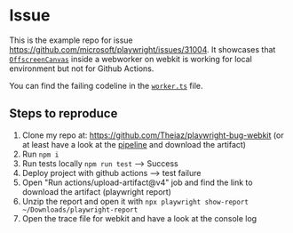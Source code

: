 # Issue

This is the example repo for issue https://github.com/microsoft/playwright/issues/31004. It showcases that [`OffscreenCanvas`](https://developer.mozilla.org/en-US/docs/Web/API/OffscreenCanvas) inside a webworker on webkit is working for local environment but not for Github Actions.

You can find the failing codeline in the [`worker.ts`](./src/worker.ts) file.

## Steps to reproduce


1. Clone my repo at: https://github.com/Theiaz/playwright-bug-webkit (or at least have a look at the [pipeline](https://github.com/Theiaz/playwright-bug-webkit/actions) and download the artifact)
2. Run `npm i`
3. Run tests locally `npm run test` --> Success
4. Deploy project with github actions  --> test failure
5. Open "Run actions/upload-artifact@v4" job and find the link to download the artifact (playwright report)
6. Unzip the report and open it with `npx playwright show-report ~/Downloads/playwright-report`
7. Open the trace file for webkit and have a look at the console log
